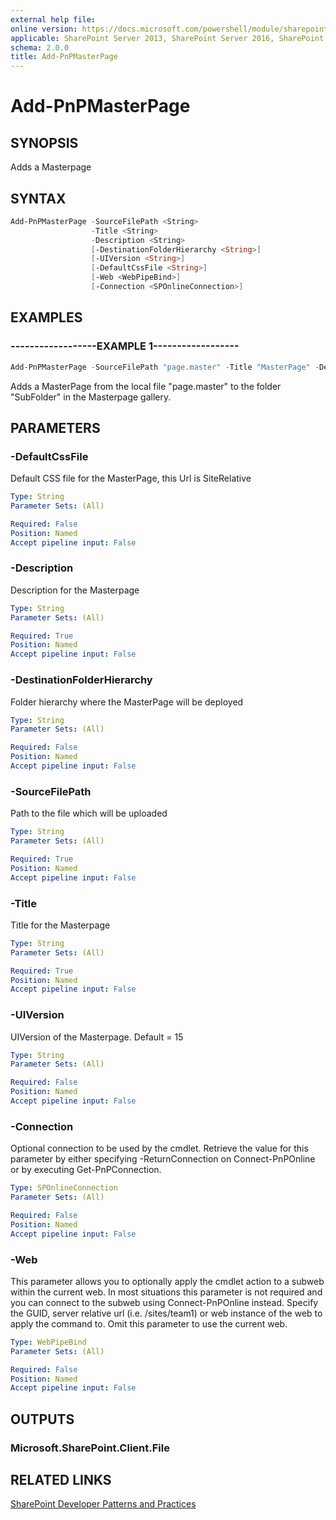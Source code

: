 ```yaml
---
external help file:
online version: https://docs.microsoft.com/powershell/module/sharepoint-pnp/add-pnpmasterpage
applicable: SharePoint Server 2013, SharePoint Server 2016, SharePoint Server 2019, SharePoint Online
schema: 2.0.0
title: Add-PnPMasterPage
---
```


# Add-PnPMasterPage

## SYNOPSIS
Adds a Masterpage

## SYNTAX 

```powershell
Add-PnPMasterPage -SourceFilePath <String>
                  -Title <String>
                  -Description <String>
                  [-DestinationFolderHierarchy <String>]
                  [-UIVersion <String>]
                  [-DefaultCssFile <String>]
                  [-Web <WebPipeBind>]
                  [-Connection <SPOnlineConnection>]
```

## EXAMPLES

### ------------------EXAMPLE 1------------------
```powershell
Add-PnPMasterPage -SourceFilePath "page.master" -Title "MasterPage" -Description "MasterPage for Web" -DestinationFolderHierarchy "SubFolder"
```

Adds a MasterPage from the local file "page.master" to the folder "SubFolder" in the Masterpage gallery.

## PARAMETERS

### -DefaultCssFile
Default CSS file for the MasterPage, this Url is SiteRelative

```yaml
Type: String
Parameter Sets: (All)

Required: False
Position: Named
Accept pipeline input: False
```

### -Description
Description for the Masterpage

```yaml
Type: String
Parameter Sets: (All)

Required: True
Position: Named
Accept pipeline input: False
```

### -DestinationFolderHierarchy
Folder hierarchy where the MasterPage will be deployed

```yaml
Type: String
Parameter Sets: (All)

Required: False
Position: Named
Accept pipeline input: False
```

### -SourceFilePath
Path to the file which will be uploaded

```yaml
Type: String
Parameter Sets: (All)

Required: True
Position: Named
Accept pipeline input: False
```

### -Title
Title for the Masterpage

```yaml
Type: String
Parameter Sets: (All)

Required: True
Position: Named
Accept pipeline input: False
```

### -UIVersion
UIVersion of the Masterpage. Default = 15

```yaml
Type: String
Parameter Sets: (All)

Required: False
Position: Named
Accept pipeline input: False
```

### -Connection
Optional connection to be used by the cmdlet. Retrieve the value for this parameter by either specifying -ReturnConnection on Connect-PnPOnline or by executing Get-PnPConnection.

```yaml
Type: SPOnlineConnection
Parameter Sets: (All)

Required: False
Position: Named
Accept pipeline input: False
```

### -Web
This parameter allows you to optionally apply the cmdlet action to a subweb within the current web. In most situations this parameter is not required and you can connect to the subweb using Connect-PnPOnline instead. Specify the GUID, server relative url (i.e. /sites/team1) or web instance of the web to apply the command to. Omit this parameter to use the current web.

```yaml
Type: WebPipeBind
Parameter Sets: (All)

Required: False
Position: Named
Accept pipeline input: False
```

## OUTPUTS

### Microsoft.SharePoint.Client.File

## RELATED LINKS

[SharePoint Developer Patterns and Practices](https://aka.ms/sppnp)